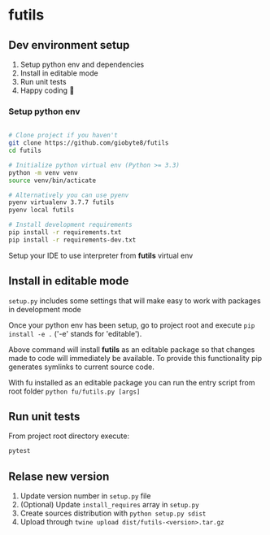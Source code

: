 # futils

## Dev environment setup

1. Setup python env and dependencies
2. Install in editable mode
3. Run unit tests
4. Happy coding 🚀

### Setup python env

```bash

# Clone project if you haven't
git clone https://github.com/giobyte8/futils
cd futils

# Initialize python virtual env (Python >= 3.3)
python -m venv venv
source venv/bin/acticate

# Alternatively you can use pyenv
pyenv virtualenv 3.7.7 futils
pyenv local futils

# Install development requirements
pip install -r requirements.txt
pip install -r requirements-dev.txt
```

Setup your IDE to use interpreter from **futils** virtual env

## Install in editable mode

`setup.py` includes some settings that will make easy to work
with packages in development mode

Once your python env has been setup, go to project root and execute
`pip install -e .` ('-e' stands for 'editable').

Above command will install **futils** as an editable package so that
changes made to code will immediately be available. To provide
this functionality pip generates symlinks to current source code.

With fu installed as an editable package you can run the entry
script from root folder `python fu/futils.py [args]`


## Run unit tests

From project root directory execute:

```bash
pytest
```

## Relase new version

1. Update version number in `setup.py` file
2. (Optional) Update `install_requires` array in `setup.py`
2. Create sources distribution with `python setup.py sdist`
3. Upload through `twine upload dist/futils-<version>.tar.gz`